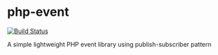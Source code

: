 # php-event
[![Build Status](https://travis-ci.org/Cravid/php-event.svg?branch=master)](https://travis-ci.org/Cravid/php-event)

A simple lightweight PHP event library using publish-subscriber pattern
